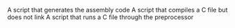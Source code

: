 A script that generates the assembly code
A script that compiles a C file but does not link
A script that runs a C file through the preprocessor
